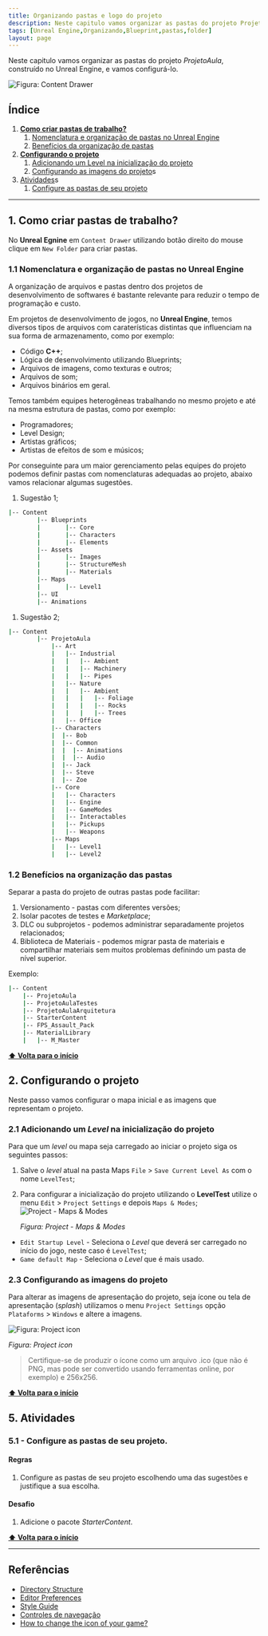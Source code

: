 ```yaml
---
title: Organizando pastas e logo do projeto
description: Neste capitulo vamos organizar as pastas do projeto ProjetoAula, construído no Unreal Engine, e vamos configurá-lo
tags: [Unreal Engine,Organizando,Blueprint,pastas,folder]
layout: page
---
```


Neste capitulo vamos organizar as pastas do projeto *ProjetoAula*, construído no Unreal Engine, e vamos configurá-lo.

![Figura: Content Drawer](imagens/projeto/unreal_engine_content_drawer.jpg)			

## Índice
1. **[Como criar pastas de trabalho?](#1)**
    1. [Nomenclatura e organização de pastas no Unreal Engine](#1.1)
    1. [Benefícios da organização de pastas](#1.2)    
1. **[Configurando o projeto](#2)**    
    1. [Adicionando um Level na inicialização do projeto](#2)
    1. [Configurando as imagens do projeto](#4)s
1. [Atividades](#5)s
    1. [Configure as pastas de seu projeto](#5.1)

***

<a name="1"></a>
## 1. Como criar pastas de trabalho?
No **Unreal Egnine** em `Content Drawer` utilizando botão direito do mouse clique em `New Folder` para criar pastas.

<a name="1.1"></a>
### 1.1 Nomenclatura e organização de pastas no Unreal Engine
A organização de arquivos e pastas dentro dos projetos de desenvolvimento de softwares é bastante relevante para reduzir o tempo de programação e custo.

Em projetos de desenvolvimento de jogos, no **Unreal Engine**, temos diversos tipos de arquivos com caraterísticas distintas que influenciam na sua forma de armazenamento, como por exemplo:
- Código **C++**;
- Lógica de desenvolvimento utilizando Blueprints;
- Arquivos de imagens, como texturas e outros;
- Arquivos de som;
- Arquivos binários em geral.  

Temos também equipes heterogêneas trabalhando no mesmo projeto e até na mesma estrutura de pastas, como por exemplo:
- Programadores;
- Level Design;
- Artistas gráficos;
- Artistas de efeitos de som e músicos;

Por conseguinte para um maior gerenciamento pelas equipes do projeto  podemos definir pastas com nomenclaturas adequadas ao projeto, abaixo vamos relacionar algumas sugestões.

1. Sugestão 1;
```bash
|-- Content
		|-- Blueprints
		|		|-- Core
		|		|-- Characters
		|		|-- Elements
		|-- Assets
		|		|-- Images
		|		|-- StructureMesh
		|		|-- Materials
		|-- Maps
		|		|-- Level1
		|-- UI
		|-- Animations
```

1. Sugestão 2;
```bash
|-- Content
		|-- ProjetoAula
			|-- Art
			|	|-- Industrial
			|	|	|-- Ambient
			|	|	|-- Machinery
			|	|	|-- Pipes
			|	|-- Nature
			|	|	|-- Ambient
			|	|	|	|-- Foliage
			|	|	|	|-- Rocks
			|	|	|	|-- Trees
			|	|-- Office
			|-- Characters
			|  |-- Bob
			|  |-- Common
			|  |  |-- Animations
			|  |  |-- Audio
			|  |-- Jack
			|  |-- Steve
			|  |-- Zoe						
			|-- Core
			|	|-- Characters
			|	|-- Engine
			|	|-- GameModes
			|	|-- Interactables
			|	|-- Pickups
			|	|-- Weapons
			|-- Maps
			|	|-- Level1
			|	|-- Level2
```

<a name="1.2"></a>
### 1.2 Benefícios na organização das pastas 
Separar a pasta do projeto de outras pastas pode facilitar:
1. Versionamento - pastas com diferentes versões;
1. Isolar pacotes de testes e *Marketplace*;
1. DLC ou subprojetos - podemos administrar separadamente projetos relacionados;
1. Biblioteca de Materiais - podemos migrar pasta de materiais e compartilhar materiais sem muitos problemas definindo um pasta de nível superior.

  Exemplo:
```bash
|-- Content
	|-- ProjetoAula
	|-- ProjetoAulaTestes
	|-- ProjetoAulaArquitetura
	|-- StarterContent
	|-- FPS_Assault_Pack
	|-- MaterialLibrary
	|	|-- M_Master
```		

**[⬆ Volta para o início](#índice)**

<a name="2"></a>
## 2. Configurando o projeto
Neste passo vamos configurar o mapa inicial e as imagens que representam o projeto.

<a name="2.1"></a>
### 2.1 Adicionando um *Level* na inicialização do projeto
Para que um *level* ou mapa seja carregado ao iniciar o projeto siga os seguintes passos:  

1. Salve o *level* atual na pasta Maps `File` > `Save Current Level As` com o nome `LevelTest`;
1. Para configurar a inicialização do projeto utilizando o **LevelTest** utilize o menu `Edit` > `Project Settings` e depois `Maps & Modes`;   
	![Project - Maps & Modes](imagens/projeto/unreal_engine_maps_modes.jpg)			

	*Figura: Project - Maps & Modes*

- `Edit Startup Level` - Seleciona o *Level* que deverá ser carregado no início do jogo, neste caso é `LevelTest`;
- `Game default Map` - Seleciona o *Level* que é mais usado.

<a name="2.3"></a>
### 2.3 Configurando as imagens  do projeto
Para alterar as imagens de apresentação do projeto, seja ícone ou tela de apresentação (*splash*) utilizamos o menu `Project Settings` opção `Plataforms` > `Windows` e altere a imagens.

![Figura: Project icon](imagens/projeto/unreal_engine_project_icon.jpg)		

*Figura: Project icon*

> Certifique-se de produzir o ícone como um arquivo .ico (que não é PNG, mas pode ser convertido usando ferramentas online, por exemplo) e 256x256.

**[⬆ Volta para o início](#índice)**
<a name="5"></a>
## 5. Atividades
<a name="5.1"></a>
### 5.1 - Configure as pastas de seu projeto.
#### Regras
1. Configure as pastas de seu projeto escolhendo uma das sugestões e justifique a sua escolha.

#### Desafio      
1. Adicione o pacote *StarterContent*.

**[⬆ Volta para o início](#índice)**

***
## Referências
- [Directory Structure](https://docs.unrealengine.com/en-US/Engine/Basics/DirectoryStructure/index.html)  
- [Editor Preferences](https://docs.unrealengine.com/en-US/Engine/UI/index.html)  
- [Style Guide](https://github.com/Allar/ue4-style-guide/blob/master/README.md)  
- [Controles de navegação](https://docs.unrealengine.com/en-US/Engine/UI/LevelEditor/Viewports/ViewportControls/index.html)
- [How to change the icon of your game?](https://answers.unrealengine.com/questions/397901/how-to-change-the-icon-of-your-game.html)
